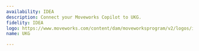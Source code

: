 ```yaml
---
availability: IDEA
description: Connect your Moveworks Copilot to UKG.
fidelity: IDEA
logo: https://www.moveworks.com/content/dam/moveworksprogram/v2/logos/integration-logos/ukg-integration-logo-primary.svg?dewdwkehfbwfrf
name: UKG

---
```


